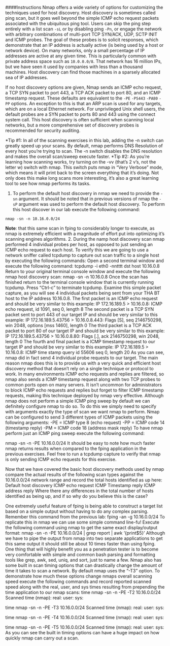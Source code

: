 ####Instructions
Nmap offers a wide variety of options for customizing the techniques used for host discovery. Host discovery is sometimes called ping scan, but it goes well beyond the simple ICMP echo request packets associated with the ubiquitous ping tool. Users can skip the ping step entirely with a list scan `-sL` or by disabling ping `-Pn`, or engage the network with arbitrary combinations of multi-port TCP SYN/ACK, UDP, SCTP INIT and ICMP probes. The goal of these probes is to solicit responses, which demonstrate that an IP address is actually active (is being used by a host or network device). On many networks, only a small percentage of IP addresses are active at any given time. This is particularly common with private address space such as `10.0.0.0/8`. That network has 16 million IPs, but we have seen it used by companies with less than a thousand machines. Host discovery can find those machines in a sparsely allocated sea of IP addresses.

If no host discovery options are given, Nmap sends an ICMP echo request, a TCP SYN packet to port 443, a TCP ACK packet to port 80, and an ICMP timestamp request. These defaults are equivalent to the `-PE` `-PS443` `-PA80` `-PP` options. An exception to this is that an ARP scan is used for any targets, which are on a local Ethernet network. For unprivileged Unix shell users, the default probes are a SYN packet to ports 80 and 443 using the connect system call. This host discovery is often sufficient when scanning local networks, but a more comprehensive set of discovery probes is recommended for security auditing.

 *Tip #1: In all of the scanning exercises in this lab, adding the -n switch can greatly speed up your scans. By default, nmap performs DNS Resolution of every host you’re trying to scan. The -n switch disables the DNS resolution and makes the overall scan/sweep execute faster.
 *Tip #2: As you’re learning how scanning works, try turning on the -vv (that’s 2 v’s, not the letter w) switch with nmap. This switch puts nmap in “Very Verbose” mode, which means it will print back to the screen everything that it’s doing. Not only does this make long scans more interesting, it’s also a great learning tool to see how nmap performs its tasks.

1. To perform the default host discovery in nmap we need to provide the `-sn` argument. It should be noted that in previous versions of nmap the `-sP` argument was used to perform the default host discovery. To perform this host discover in our lab execute the following command:
```
nmap -sn -n 10.16.0.0/24
```
**Note**: that this same scan in fping to considerably longer to execute, as nmap is extremely efficient with a magnitude of effort put into optimizing it’s scanning engines algorithms.
2. During the namp host discovery scan nmap performed 4 individual probes per host, as opposed to just sending an ICMP echo request to each host. To verify this we are going to use a network sniffer called tcpdump to capture out scan traffic to a single host by executing the following commands:
Open a second terminal window and execute the following command:
tcpdump -i eth0 -nntttt dst host 10.16.0.8
Return to your original terminal console window and execute the following nmap host discovery scan:
nmap -sn -n 10.16.0.8
Once the scan has finished return to the terminal console window that is currently running tcpdump. Press “Ctrl-c” to terminate tcpdump.
Examine this simple packet capture, as you will see 4 individual packets being sent from your THA BT host to the IP address 10.16.0.8.
The first packet is an ICMP echo request and should be very similar to this example:
IP 172.16.189.5 > 10.16.0.8: ICMP echo request, id 1091, seq 0, length 8
The second packet is a TCP SYN packet sent to port 443 of our target IP and should be very similar to this example:
IP 172.16.189.5.43756 > 10.16.0.8.443: Flags [S], seq 2146750298,
 win 2048, options [mss 1460], length 0
The third packet is a TCP ACK packet to port 80 of our target IP and should be very similar to this example:
IP 172.16.189.5.43756 > 10.16.0.8.80: Flags [.], ack 2146750298, win 2048, length 0
The fourth and final packet is a ICMP timestamp request to our target IP and should be very similar to this example:
IP 172.16.189.5 > 10.16.0.8: ICMP time stamp query id 55606 seq 0, length 20
As you can see, nmap did in fact send 4 individual probe requests to our target. The main reason nmap does this is to provide us with a very quick and efficient host discovery method that doesn’t rely on a single technique or protocol to work. In many environments ICMP echo requests and replies are filtered, so nmap also sends a ICMP timestamp request along with two TCP probes to common ports open on many servers. It isn’t uncommon for administrators to block ICMP echo requests and replies but forget to filter ICMP timestamp requests, making this technique deployed by nmap very effective.
Although nmap does not perform a simple ICMP ping sweep by default we can definitely configure nmap to do so. To do this we simply need to specify with arguments exactly the type of scan we want nmap to perform. Nmap can be configured to send 3 different types of ICMP packets using the following arguments:
-PE = ICMP type 8 (echo request)
-PP = ICMP code 14 (timestamp reply)
-PM = ICMP code 18 (address mask reply)
To have nmap perform just an ICMP ping sweep execute the following command:

nmap -sn -n -PE 10.16.0.0/24
It should be easy to note how much faster nmap returns results when compared to the fping application in the previous exercises.  Feel free to run a tcpdump capture to verify that nmap is only sending ICMP echo requests for this exercise.

Now that we have covered the basic host discovery methods used by nmap compare the actual results of the following scan types against the 10.16.0.0/24 network range and record the total hosts identified as up here:
Default host discovery
ICMP echo request
ICMP Timestamp reply
ICMP address reply
Where there any differences in the total number of hosts identified as being up, and if so why do you believe this is the case?
 
One extremely useful feature of fping is being able to construct a target list based on a simple output without having to do any complex parsing. Remember this command from the previous lab:
fping -an -g 10.16.0.0/24
To replicate this in nmap we can use some simple command line-fu! Execute the following command using nmap to get the same exact display/output format:
nmap -sn -n -PE 10.16.0.0/24 | grep report | awk ‘{print$5}’
Although we have to pipe the output from nmap into two separate applications to get this same output it should still be about 10 times faster than using fping. One thing that will highly benefit you as a penetration tester is to become very comfortable with simple and common bash parsing and formatting tools like grep, awk, sed, uniq, and sort, just to name a few.
Nmap also has some built in scan timing options that can drastically change the amount of time it takes to scan a network. By default nmap uses the “-T3” option. To demonstrate how much these options change nmaps overall scanning speed execute the following commands and record reported scanned speed along with the real, user, and sys times resulting from prepending the time application to our nmap scans:
time nmap -sn -n -PE -T2 10.16.0.0/24
Scanned time (nmap):
real: 
user:
sys:
 
time nmap -sn -n -PE -T3 10.16.0.0/24
Scanned time (nmap):
real:
user:
sys:
 
time nmap -sn -n -PE -T4 10.16.0.0/24
Scanned time (nmap):
real: 
user:
sys:
 
time nmap -sn -n -PE -T5 10.16.0.0/24
Scanned time (nmap):
real: 
user:
sys:
As you can see the built in timing options can have a huge impact on how quickly nmap can carry out a scan.

